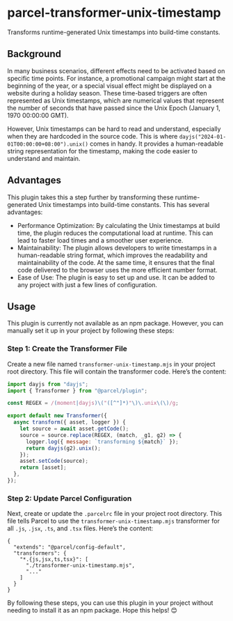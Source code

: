# parcel-transformer-unix-timestamp

Transforms runtime-generated Unix timestamps into build-time constants.

## Background

In many business scenarios, different effects need to be activated based on specific time points. For instance, a promotional campaign might start at the beginning of the year, or a special visual effect might be displayed on a website during a holiday season. These time-based triggers are often represented as Unix timestamps, which are numerical values that represent the number of seconds that have passed since the Unix Epoch (January 1, 1970 00:00:00 GMT).

However, Unix timestamps can be hard to read and understand, especially when they are hardcoded in the source code. This is where `dayjs("2024-01-01T00:00:00+08:00").unix()` comes in handy. It provides a human-readable string representation for the timestamp, making the code easier to understand and maintain.

## Advantages

This plugin takes this a step further by transforming these runtime-generated Unix timestamps into build-time constants. This has several advantages:

- Performance Optimization: By calculating the Unix timestamps at build time, the plugin reduces the computational load at runtime. This can lead to faster load times and a smoother user experience.
- Maintainability: The plugin allows developers to write timestamps in a human-readable string format, which improves the readability and maintainability of the code. At the same time, it ensures that the final code delivered to the browser uses the more efficient number format.
- Ease of Use: The plugin is easy to set up and use. It can be added to any project with just a few lines of configuration.

## Usage

This plugin is currently not available as an npm package. However, you can manually set it up in your project by following these steps:

### Step 1: Create the Transformer File

Create a new file named `transformer-unix-timestamp.mjs` in your project root directory. This file will contain the transformer code. Here’s the content:

```js
import dayjs from "dayjs";
import { Transformer } from "@parcel/plugin";

const REGEX = /(moment|dayjs)\("([^"]*)"\)\.unix\(\)/g;

export default new Transformer({
  async transform({ asset, logger }) {
    let source = await asset.getCode();
    source = source.replace(REGEX, (match, _g1, g2) => {
      logger.log({ message: `transforming ${match}` });
      return dayjs(g2).unix();
    });
    asset.setCode(source);
    return [asset];
  },
});
```

### Step 2: Update Parcel Configuration

Next, create or update the `.parcelrc` file in your project root directory. This file tells Parcel to use the `transformer-unix-timestamp.mjs` transformer for all `.js`, `.jsx`, `.ts`, and `.tsx` files. Here’s the content:

```
{
  "extends": "@parcel/config-default",
  "transformers": {
    "*.{js,jsx,ts,tsx}": [
      "./transformer-unix-timestamp.mjs",
      "..."
    ]
  }
}
```

By following these steps, you can use this plugin in your project without needing to install it as an npm package. Hope this helps! 😊
